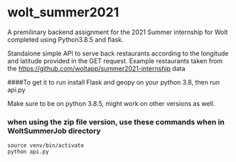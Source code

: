 # wolt_summer2021
A premilinary backend assignment for the 2021 Summer internship for Wolt completed using Python3.8.5 and flask.

Standalone simple API to serve back restaurants according to the longitude and latitude provided in the GET request.
Example restaurants taken from the https://github.com/woltapp/summer2021-internship data

####To get it to run install Flask and geopy on your python 3.8, then run api.py

Make sure to be on python 3.8.5, might work on other versions as well.
### when using the zip file version, use these commands when in WoltSummerJob directory

    source venv/bin/activate
    python api.py

